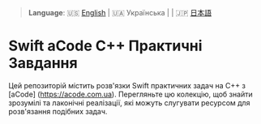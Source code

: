 > **Language**: 🇺🇸 [English](README.md) | 🇺🇦 Українська | | 🇯🇵 [日本語](README.ja.md)

# Swift aCode C++ Практичні Завдання

Цей репозиторій містить розв'язки Swift практичних задач на C++ з [aCode] (https://acode.com.ua). Перегляньте цю колекцію, щоб знайти зрозумілі та лаконічні реалізації, які можуть слугувати ресурсом для розв'язання подібних задач.
